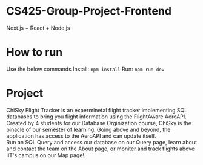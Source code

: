 # CS425-Group-Project-Frontend
Next.js + React + Node.js

# How to run
Use the below commands
Install:
`npm install`
Run:
`npm run dev`

# Project
ChiSky Flight Tracker is an experminetal flight tracker implementing SQL databases to bring you flight information using the FlightAware AeroAPI.
Created by 4 students for our Database Orginization course, ChiSky is the pinacle of our semester of learning. Going above and beyond, the application has access to the AeroAPI and can update itself.  
Run an SQL Query and access our database on our Query page, learn about and contact the team on the About page, or moniter and track flights above IIT's campus on our Map page!. 

